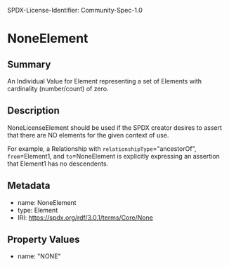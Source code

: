 SPDX-License-Identifier: Community-Spec-1.0

# NoneElement

## Summary

An Individual Value for Element representing a set of Elements with
cardinality (number/count) of zero.

## Description

NoneLicenseElement should be used if the SPDX creator desires to assert that
there are NO elements for the given context of use.

For example, a Relationship with
`relationshipType`="ancestorOf",
`from`=Element1,
and `to`=NoneElement
is explicitly expressing an assertion that
Element1 has no descendents.

## Metadata

- name: NoneElement
- type: Element
- IRI: https://spdx.org/rdf/3.0.1/terms/Core/None

## Property Values

- name: "NONE"
